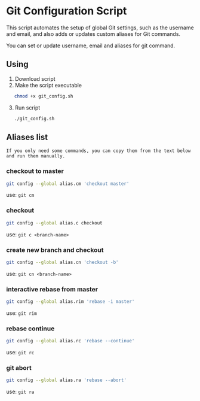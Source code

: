 # Git Configuration Script

This script automates the setup of global Git settings, such as the username and email, and also adds or updates custom aliases for Git commands.

You can set or update username, email and aliases for git command.

## Using

1. Download script
2. Make the script executable
   
```bash
   chmod +x git_config.sh
```

3. Run script
   
```bash
   ./git_config.sh
```

## Aliases list

`If you only need some commands, you can copy them from the text below and run them manually.`

### checkout to master
```bash
git config --global alias.cm 'checkout master'
```
use: `git cm`

### checkout
```bash
git config --global alias.c checkout
```

use: `git c <branch-name>`

### create new branch and checkout
```bash
git config --global alias.cn 'checkout -b'
```
use: `git cn <branch-name>`

### interactive rebase from master
```bash
git config --global alias.rim 'rebase -i master'
```
use: `git rim`

### rebase continue
```bash
git config --global alias.rc 'rebase --continue'
```
use: `git rc`

### git abort
```bash
git config --global alias.ra 'rebase --abort'
```
use: `git ra`
